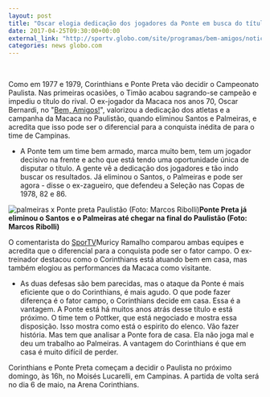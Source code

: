 ```yaml
---
layout: post
title: "Oscar elogia dedicação dos jogadores da Ponte em busca do título inédito"
date: 2017-04-25T09:30:00+00:00
external_link: "http://sportv.globo.com/site/programas/bem-amigos/noticia/2017/04/oscar-elogia-dedicacao-dos-jogadores-da-ponte-em-busca-do-titulo-inedito.html"
categories: news globo.com
---
```

&nbsp;

Como em 1977 e 1979, Corinthians e Ponte Preta vão decidir o Campeonato Paulista. Nas primeiras ocasiões, o Timão acabou sagrando-se campeão e impediu o título do rival. O ex-jogador da Macaca nos anos 70, Oscar Bernardi, no "[Bem, Amigos!](http://sportv.globo.com/site/programas/bem-amigos/)", valorizou a dedicação dos atletas e a campanha da Macaca no Paulistão, quando eliminou Santos e Palmeiras, e acredita que isso pode ser o diferencial para a conquista inédita de para o time de Campinas.

- A Ponte tem um time bem armado, marca muito bem, tem um jogador decisivo na frente e acho que está tendo uma oportunidade única de disputar o título. A gente vê a dedicação dos jogadores e tão indo buscar os resultados. Já eliminou o Santos, o Palmeiras e pode ser agora - disse o ex-zagueiro, que defendeu a Seleção nas Copas de 1978, 82 e 86.

 ![palmeiras x Ponte preta Paulistão (Foto: Marcos Ribolli)](http://s2.glbimg.com/cizSFtxdTsB8mYMzkJ_Z9h-jrWI=/0x199:2000x1331/690x390/s.glbimg.com/es/ge/f/original/2017/04/22/ponte_IcrLswB.jpg "palmeiras x Ponte preta Paulistão (Foto: Marcos Ribolli)")**Ponte Preta já eliminou o Santos e o Palmeiras até chegar na final do Paulistão (Foto: Marcos Ribolli)**

O comentarista do [SporTV](http://sportv.globo.com/)Muricy Ramalho comparou ambas equipes e acredita que o diferencial para a conquista pode ser o fator campo. O ex-treinador destacou como o Corinthians está atuando bem em casa, mas também elogiou as performances da Macaca como visitante.

- As duas defesas são bem parecidas, mas o ataque da Ponte é mais eficiente que o do Corinthians, é mais agudo. O que pode fazer diferença é o fator campo, o Corinthians decide em casa. Essa é a vantagem. A Ponte está há muitos anos atrás desse título e está próximo. O time tem o Pottker, que está negociado e mostra essa disposição. Isso mostra como está o espirito do elenco. Vão fazer história. Mas tem que analisar a Ponte fora de casa. Ela não joga mal e deu um trabalho ao Palmeiras. A vantagem do Corinthians é que em casa é muito difícil de perder.&nbsp;

Corinthians e Ponte Preta começam a decidir o Paulista no próximo domingo, às 16h, no Moisés Lucarelli, em Campinas. A partida de volta será no dia 6 de maio, na Arena Corinthians.

